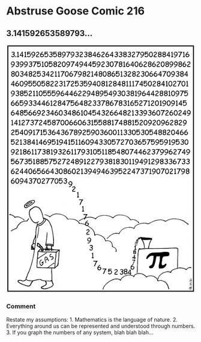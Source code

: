 # Abstruse Goose Comic 216
## 3.141592653589793...

![image](comics/216.png)
### Comment
Restate my assumptions: 1. Mathematics is the language of nature. 2. Everything around us can be represented and understood through numbers. 3. If you graph the numbers of any system, blah blah blah...
